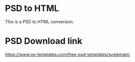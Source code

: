 # PSD to HTML
This is a PSD to HTML conversion.


# PSD Download link

https://www.os-templates.com/free-psd-templates/systematic